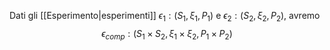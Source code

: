 Dati gli [[Esperimento|esperimenti]] $\epsilon_{1} :(S_{1},\xi_{1}, P_{1})$ e $\epsilon_{2} :(S_{2},\xi_{2}, P_{2})$, avremo
$$\epsilon_{comp}:(S_{1}\times S_{2}, \xi_{1}\times \xi_{2}, P_{1}\times P_{2})$$

